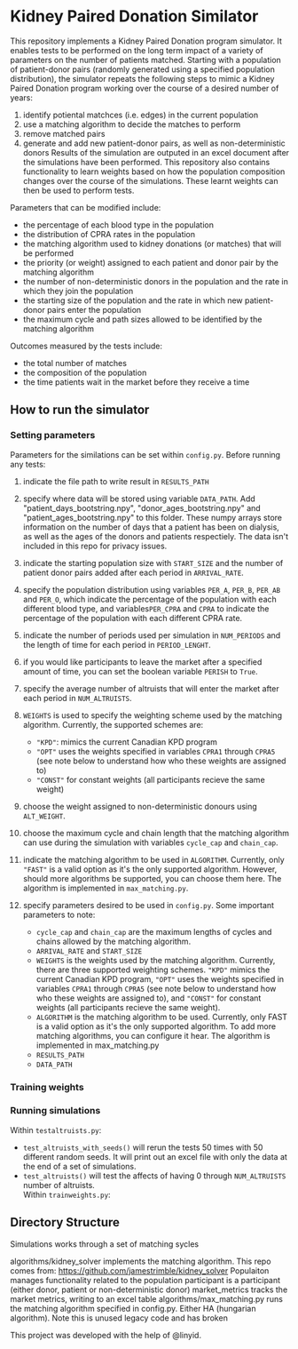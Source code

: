 # Kidney Paired Donation Similator
This repository implements a Kidney Paired Donation program simulator. It enables tests to be performed on the long term impact of a variety of parameters on the number of patients matched. Starting with a population of patient-donor pairs (randomly generated using a specified population distribution), the simulator repeats the following steps to mimic a Kidney Paired Donation program working over the course of a desired number of years:
1. identify potiental matchces (i.e. edges) in the current population
2. use a matching algorithm to decide the matches to perform
3. remove matched pairs
4. generate and add new patient-donor pairs, as well as non-deterministic donors
Results of the simulation are outputed in an excel document after the simulations have been performed. This repository also contains functionality to learn weights based on how the population composition changes over the course of the simulations. These learnt weights can then be used to perform tests.

Parameters that can be modified include: 
- the percentage of each blood type in the population
- the distribution of CPRA rates in the population
- the matching algorithm used to kidney donations (or matches) that will be performed
- the priority (or weight) assigned to each patient and donor pair by the matching algorithm
- the number of non-deterministic donors in the population and the rate in which they join the population
- the starting size of the population and the rate in which new patient-donor pairs enter the population
- the maximum cycle and path sizes allowed to be identified by the matching algorithm

Outcomes measured by the tests include: 
- the total number of matches
- the composition of the population
- the time patients wait in the market before they receive a time

## How to run the simulator
### Setting parameters
Parameters for the similations can be set within `config.py`. Before running any tests:
1. indicate the file path to write result in `RESULTS_PATH`
2. specify where data will be stored using variable `DATA_PATH`. Add "patient_days_bootstring.npy", "donor_ages_bootstring.npy" and "patient_ages_bootstring.npy" to this folder. These numpy arrays store information on the number of days that a patient has been on dialysis, as well as the ages of the donors and patients respectiely. The data isn't included in this repo for privacy issues. 
3. indicate the starting population size with `START_SIZE` and the number of patient donor pairs added after each period in `ARRIVAL_RATE`. 
4. specify the population distribution using variables `PER_A`, `PER_B`, `PER_AB` and `PER_O`, which indicate the percentage of the population with each different blood type, and variables`PER_CPRA` and `CPRA` to indicate the percentage of the population with each different CPRA rate. 
5. indicate the number of periods used per simulation in `NUM_PERIODS` and the length of time for each period in `PERIOD_LENGHT`.
6. if you would like participants to leave the market after a specified amount of time, you can set the boolean variable `PERISH` to `True`.
7. specify the average number of altruists that will enter the market after each period in `NUM_ALTRUISTS`. 
8. `WEIGHTS` is used to specify the weighting scheme used by the matching algorithm. Currently, the supported schemes are:
    - `"KPD"`: mimics the current Canadian KPD program
    - `"OPT"` uses the weights specified in variables `CPRA1` through `CPRA5` (see note below to understand how who these weights are assigned to)
    - `"CONST"` for constant weights (all participants recieve the same weight)
9. choose the weight assigned to non-deterministic donours using `ALT_WEIGHT`. 
10. choose the maximum cycle and chain length that the matching algorithm can use during the simulation with variables `cycle_cap` and `chain_cap`.
11. indicate the matching algorithm to be used in `ALGORITHM`. Currently, only `"FAST"` is a valid option as it's the only supported algorithm. However, should more algorithms be supported, you can choose them here. The algorithm is implemented in `max_matching.py`.

1. specify parameters desired to be used in `config.py`. Some important parameters to note:
    - `cycle_cap` and `chain_cap` are the maximum lengths of cycles and chains allowed by the matching algorithm.
    - `ARRIVAL_RATE` and `START_SIZE`
    - `WEIGHTS` is the weights used by the matching algorithm. Currently, there are three supported weighting schemes. `"KPD"` mimics the current Canadian KPD program, `"OPT"` uses the weights specified in variables `CPRA1` through `CPRA5` (see note below to understand how who these weights are assigned to), and `"CONST"` for constant weights (all participants recieve the same weight).
    - `ALGORITHM` is the matching algorithm to be used. Currently, only FAST is a valid option as it's the only supported algorithm. To add more matching algorithms, you can configure it hear. The algorithm is implemented in max_matching.py
    - `RESULTS_PATH`
    - `DATA_PATH`
    
### Training weights

### Running simulations
Within `testaltruists.py`:
  -  `test_altruists_with_seeds()` will rerun the tests 50 times with 50 different random seeds. It will print out an excel file with only the data at the end of a set of simulations. 
 -   `test_altruists()` will test the affects of having 0 through `NUM_ALTRUISTS` number of altruists.  
Within `trainweights.py`: 

## Directory Structure

Simulations works through a set of matching sycles

algorithms/kidney_solver implements the matching algorithm. This repo comes from: https://github.com/jamestrimble/kidney_solver 
Populaiton manages functionality related to the population
participant is a participant (either donor, patient or non-deterministic donor)
market_metrics tracks the market metrics, writing to an excel table 
algorithms/max_matching.py runs the matching algorithm specified in config.py. Either HA (hungarian algorithm). Note this is unused legacy code and has broken 


This project was developed with the help of @linyid.
